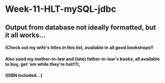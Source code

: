 # Week-11-HLT-mySQL-jdbc
## Output from database not ideally formatted, but it all works...

#### (Check out my wife's titles in this list, available in all good bookshops!!
#### Also used my mother-in-law and (late) father-in-law's books, all available to buy, get 'em while they're hot!!!),
#### (ISBN included...)
